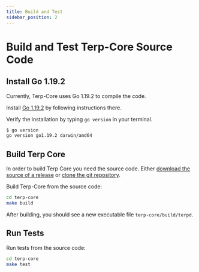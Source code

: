 ```yaml
---
title: Build and Test
sidebar_position: 2
---
```



# Build and Test Terp-Core Source Code


## Install Go 1.19.2

Currently, Terp-Core uses Go 1.19.2 to compile the code.

Install [Go 1.19.2](https://go.dev/doc/install) by following instructions there.

Verify the installation by typing `go version` in your terminal.

```sh
$ go version
go version go1.19.2 darwin/amd64
```

## Build Terp Core

In order to build Terp Core you need the source code. Either [download the source of a release](https://github.com/terpnetwork/terp-core/releases) or [clone the git repository](https://github.com/terpnetwork/terp-core).

Build Terp-Core from the source code:

```sh
cd terp-core
make build
```

After building, you should see a new executable file `terp-core/build/terpd`.

## Run Tests

Run tests from the source code:

```sh
cd terp-core
make test
```
